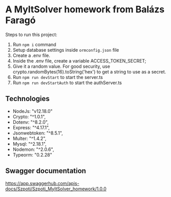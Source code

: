 # A MyItSolver homework from Balázs Faragó

Steps to run this project:

1. Run `npm i` command
2. Setup database settings inside `ormconfig.json` file
3. Create a .env file.
4. Inside the .env file, create a variable ACCESS_TOKEN_SECRET;
5. Give it a random value. For good security, use crypto.randomBytes(16).toString('hex') to get a string to use as a secret.
6. Run `npm run devStart` to start the server.ts
7. Run `npm run devStartAuth` to start the authServer.ts

## Technologies

- NodeJs: "v12.18.0"
- Crypto: "^1.0.1",
- Dotenv: "^8.2.0",
- Express: "^4.17.1",
- Jsonwebtoken: "^8.5.1",
- Multer: "^1.4.2",
- Mysql: "^2.18.1",
- Nodemon: "^2.0.6",
- Typeorm: "0.2.28"

## Swagger documentation
https://app.swaggerhub.com/apis-docs/Szpoti/Szpoti_MyItSolver_homework/1.0.0

